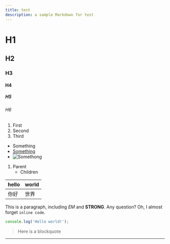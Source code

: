 ```yaml
---
title: test
description: a sample Markdown for test
---
```


# H1
## H2
### H3
#### H4
##### H5
###### H6


1. First
1. Second
1. Third


* Something
* [Something](www.something.com)
* ![Somethong](www.comething.com/img)


1. Parent
   - Children


| hello | world |
|-------|-------|
| 你好   | 世界   |

This is a paragraph, including *EM* and **STRONG**. Any question? Oh, I almost forget `inline code`.

```javascript
console.log('Hello world!');
```

> Here is a blockquote

---
